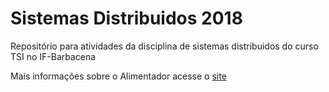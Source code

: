 # Sistemas Distribuidos 2018

Repositório para atividades da disciplina de sistemas distribuidos do curso TSI no IF-Barbacena

Mais informações sobre o Alimentador acesse o [site](https://leuribeiru.github.io/)
